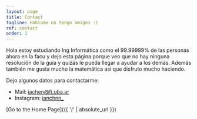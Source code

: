 ```yaml
---
layout: page
title: Contact
tagline: Hablame no tengo amigos :(
ref: contact
order: 1
---
```


Hola estoy estudiando Ing Informática como el 99.99999% de las personas ahora en la facu y dejo esta página porque veo que no hay ninguna resolución de la guía y quizás le pueda llegar a ayudar a los demás. Además también me gusta mucho la matemática así que disfruto mucho haciendo.


Dejo algunos datos para contactarme: 
- Mail: [iachen@fi.uba.ar](mailto:iachen@fi.uba.ar)
- Instagram: [ianchnn_](https://www.instagram.com/ianchnn_/)

[Go to the Home Page]({{ '/' | absolute_url }})
